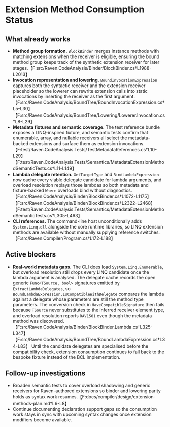 # Extension Method Consumption Status

## What already works

* **Method group formation.** `BlockBinder` merges instance methods with
  matching extensions when the receiver is eligible, ensuring the bound method
  group keeps track of the synthetic extension receiver for later stages.【F:src/Raven.CodeAnalysis/Binder/BlockBinder.cs†L1988-L2013】
* **Invocation representation and lowering.** `BoundInvocationExpression`
  captures both the syntactic receiver and the extension receiver placeholder so
  the lowerer can rewrite extension calls into static invocations by inserting
  the receiver as the first argument.【F:src/Raven.CodeAnalysis/BoundTree/BoundInvocationExpression.cs†L5-L30】【F:src/Raven.CodeAnalysis/BoundTree/Lowering/Lowerer.Invocation.cs†L8-L29】
* **Metadata fixtures and semantic coverage.** The test reference bundle exposes
  a LINQ-inspired fixture, and semantic tests confirm that enumerable, array, and
  nullable receivers all select the metadata-backed extensions and surface them
  as extension invocations.【F:test/Raven.CodeAnalysis.Tests/TestMetadataReferences.cs†L10-L29】【F:test/Raven.CodeAnalysis.Tests/Semantics/MetadataExtensionMethodSemanticTests.cs†L11-L149】
* **Lambda delegate retention.** `GetTargetType` and `BindLambdaExpression`
  now cache every viable delegate candidate for lambda arguments, and overload
  resolution replays those lambdas so both metadata and fixture-backed `Where`
  overloads bind without diagnostics.【F:src/Raven.CodeAnalysis/Binder/BlockBinder.cs†L1072-L1175】【F:src/Raven.CodeAnalysis/Binder/BlockBinder.cs†L2322-L2468】【F:test/Raven.CodeAnalysis.Tests/Semantics/MetadataExtensionMethodSemanticTests.cs†L305-L463】
* **CLI references.** The command-line host unconditionally adds
  `System.Linq.dll` alongside the core runtime libraries, so LINQ extension
  methods are available without manually supplying reference switches.【F:src/Raven.Compiler/Program.cs†L172-L188】

## Active blockers

* **Real-world metadata gaps.** The CLI does load `System.Linq.Enumerable`, but
  overload resolution still drops every LINQ candidate once the lambda argument
  is analysed. The delegate cache records the open generic `Func<TSource, bool>`
  signatures emitted by `ExtractLambdaDelegates`, so
  `BoundLambdaExpression.IsCompatibleWithDelegate` compares the lambda against a
  delegate whose parameters are still the method type parameters. The conversion
  check in `HaveCompatibleSignature` then fails because `TSource` never
  substitutes to the inferred receiver element type, and overload resolution
  reports `RAV1501` even though the metadata method was discovered.【F:src/Raven.CodeAnalysis/Binder/BlockBinder.Lambda.cs†L325-L347】【F:src/Raven.CodeAnalysis/BoundTree/BoundLambdaExpression.cs†L34-L83】
  Until the candidate delegates are specialised before the compatibility check,
  extension consumption continues to fall back to the bespoke fixture instead of
  the BCL implementation.

## Follow-up investigations

* Broaden semantic tests to cover overload shadowing and generic receivers for
  Raven-authored extensions so binder and lowering parity holds as syntax work
  resumes.【F:docs/compiler/design/extension-methods-plan.md†L6-L8】
* Continue documenting declaration support gaps so the consumption work stays in
  sync with upcoming syntax changes once extension modifiers become available.
